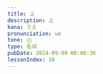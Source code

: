 ```yaml
---
title: 上
description: 上
kana: うえ
pronunciation: ue
tone: ⓪
type: 名词
pubDate: 2024-09-09 00:00:36
lessonIndex: 10
---
```

